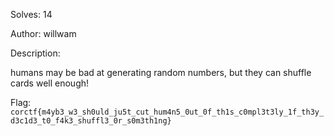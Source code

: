 Solves: 14

Author: willwam

Description:

humans may be bad at generating random numbers, but they can shuffle cards well enough!

Flag: `corctf{m4yb3_w3_sh0uld_ju5t_cut_hum4n5_0ut_0f_th1s_c0mpl3t3ly_1f_th3y_d3c1d3_t0_f4k3_shuffl3_0r_s0m3th1ng}`
